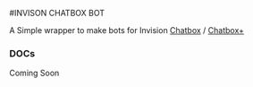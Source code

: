 #INVISON CHATBOX BOT

A Simple wrapper to make bots for Invision [Chatbox](https://invisioncommunity.com/files/file/7465-chatbox-free/) / [Chatbox+](https://invisioncommunity.com/files/file/9342-chatbox/)

### DOCs
Coming Soon

